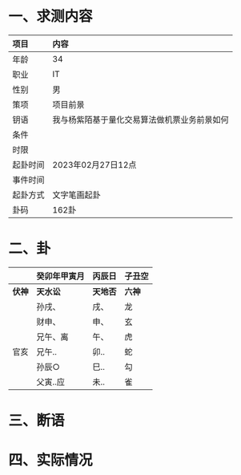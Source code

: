 # 一、求测内容
|项目|内容|
|:-|:-|
|年龄|34|
|职业|IT|
|性别|男|
|策项|项目前景|
|钥语|我与杨紫陌基于量化交易算法做机票业务前景如何|
|条件||
|时限||
|起卦时间|2023年02月27日12点|
|事件时间||
|起卦方式|文字笔画起卦|
|卦码|162卦|

# 二、卦
||癸卯年甲寅月|丙辰日|子丑空|
|:-|:-|:-|:-|
|**伏神**|**天水讼**|**天地否**|**六神**|
||孙戌、|戌、|龙|
||财申、|申、|玄|
||兄午、离|午、|虎|
|官亥|兄午..|卯..|蛇|
||孙辰○|巳..|勾|
||父寅..应|未..|雀|


# 三、断语

# 四、实际情况